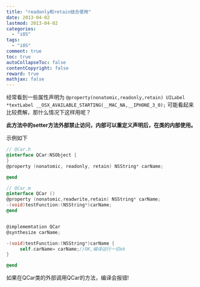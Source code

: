 ```yaml
---
title: "readonly和retain结合使用"
date: 2013-04-02
lastmod: 2013-04-02
categories:
  - "iOS"
tags:
  - "iOS"
comment: true
toc: true
autoCollapseToc: false
contentCopyright: false
reward: true
mathjax: false
---
```


经常看到一些属性声明为
`@property(nonatomic,readonly,retain) UILabel      *textLabel __OSX_AVAILABLE_STARTING(__MAC_NA,__IPHONE_3_0);`
可能看起来比较费解，那什么情况下这样用呢？

**此方法中的setter方法外部禁止访问，内部可以重定义声明后，在类的内部使用。**

示例如下

```objective-c
// QCar.h
@interface QCar:NSObject {
}
@property (nonatomic, readonly, retain) NSString* carName;

@end

// QCar.m
@interface QCar ()
@property (nonatomic,readwrite,retain) NSString* carName;
-(void)testFunction:(NSString*)carName;
@end


@implememtation QCar
@synthesize carName;

-(void)testFunction:(NSString*)carName {
     self.carName= carName;//OK,编译运行一切ok
}

@end

```


如果在QCar类的外部调用QCar的方法，编译会报错!
